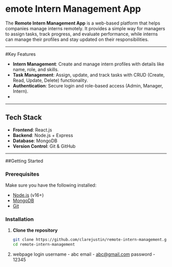 
# emote Intern Management App  

The **Remote Intern Management App** is a web-based platform that helps companies manage interns remotely. It provides a simple way for managers to assign tasks, track progress, and evaluate performance, while interns can manage their profiles and stay updated on their responsibilities.  

---

#Key Features  
- **Intern Management**: Create and manage intern profiles with details like name, role, and skills.  
- **Task Management**: Assign, update, and track tasks with CRUD (Create, Read, Update, Delete) functionality.  
- **Authentication**: Secure login and role-based access (Admin, Manager, Intern).  
- 

---

##  Tech Stack  
- **Frontend**: React.js  
- **Backend**: Node.js + Express  
- **Database**: MongoDB  
- **Version Control**: Git & GitHub  
  

---

##Getting Started  

### Prerequisites  
Make sure you have the following installed:  
- [Node.js](https://nodejs.org/) (v16+)  
- [MongoDB](https://www.mongodb.com/)  
- [Git](https://git-scm.com/)  

### Installation  

1. **Clone the repository**  
   ```bash
   git clone https://github.com/clarejustin/remote-intern-management.git
   cd remote-intern-management
2. webpage login
   username - abc
   email - abc@gmail.com
   password - 12345

